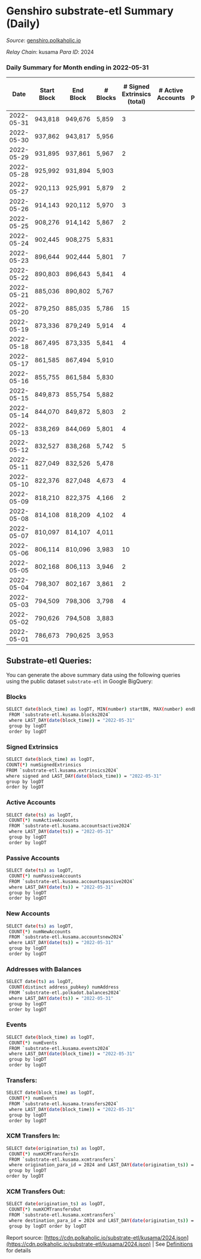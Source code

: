 # Genshiro substrate-etl Summary (Daily)

_Source_: [genshiro.polkaholic.io](https://genshiro.polkaholic.io)

*Relay Chain*: kusama
*Para ID*: 2024



### Daily Summary for Month ending in 2022-05-31


| Date | Start Block | End Block | # Blocks | # Signed Extrinsics (total) | # Active Accounts | # Passive | # New | # Addresses with Balances | # Events | # Transfers | # XCM Transfers In | # XCM Transfers Out | Issues | 
| ---- | ----------- | --------- | -------- | --------------------------- | ----------------- | --------- | ----- | ------------------------- | -------- | ----------- | ------------------ | ------------------- | ------ |
| 2022-05-31 | 943,818 | 949,676 | 5,859 | 3 |  |  |  | 24 | 11,745 |   | 1  |   |  |
| 2022-05-30 | 937,862 | 943,817 | 5,956 |  |  |  |  | 24 | 11,930 |   | 1  |   |  |
| 2022-05-29 | 931,895 | 937,861 | 5,967 | 2 |  |  |  | 24 | 11,961 |   | 2  |   |  |
| 2022-05-28 | 925,992 | 931,894 | 5,903 |  |  |  |  | 24 | 11,826 |   | 2  |   |  |
| 2022-05-27 | 920,113 | 925,991 | 5,879 | 2 |  |  |  | 24 | 11,775 |   |   |   |  |
| 2022-05-26 | 914,143 | 920,112 | 5,970 | 3 |  |  |  | 24 | 11,959 |   |   |   |  |
| 2022-05-25 | 908,276 | 914,142 | 5,867 | 2 |  |  |  | 24 | 11,759 |   | 2  |   |  |
| 2022-05-24 | 902,445 | 908,275 | 5,831 |  |  |  |  | 24 | 11,684 |   | 2  |   |  |
| 2022-05-23 | 896,644 | 902,444 | 5,801 | 7 |  |  |  | 24 | 11,641 |   | 2  |   |  |
| 2022-05-22 | 890,803 | 896,643 | 5,841 | 4 |  |  |  | 24 | 11,726 |   | 4  |   |  |
| 2022-05-21 | 885,036 | 890,802 | 5,767 |  |  |  |  | 24 | 11,553 |   | 2  |   |  |
| 2022-05-20 | 879,250 | 885,035 | 5,786 | 15 |  |  |  | 24 | 11,633 |   | 3  |   |  |
| 2022-05-19 | 873,336 | 879,249 | 5,914 | 4 |  |  |  | 24 | 11,855 |   | 1  |   |  |
| 2022-05-18 | 867,495 | 873,335 | 5,841 | 4 |  |  |  | 23 | 11,709 |   | 1  |   |  |
| 2022-05-17 | 861,585 | 867,494 | 5,910 |  |  |  |  | 23 | 11,835 |   | 1  |   |  |
| 2022-05-16 | 855,755 | 861,584 | 5,830 |  |  |  |  | 23 | 11,677 |   | 1  |   |  |
| 2022-05-15 | 849,873 | 855,754 | 5,882 |  |  |  |  | 23 | 11,774 |   |   |   |  |
| 2022-05-14 | 844,070 | 849,872 | 5,803 | 2 |  |  |  | 23 | 11,624 |   |   |   |  |
| 2022-05-13 | 838,269 | 844,069 | 5,801 | 4 |  |  |  | 23 | 11,632 |   | 1  |   |  |
| 2022-05-12 | 832,527 | 838,268 | 5,742 | 5 |  |  |  | 23 | 11,516 |   | 1  |   |  |
| 2022-05-11 | 827,049 | 832,526 | 5,478 |  |  |  |  | 23 | 10,970 |   | 1  |   |  |
| 2022-05-10 | 822,376 | 827,048 | 4,673 | 4 |  |  |  | 23 | 9,373 |   |   |   |  |
| 2022-05-09 | 818,210 | 822,375 | 4,166 | 2 |  |  |  | 23 | 8,367 |   | 4  |   |  |
| 2022-05-08 | 814,108 | 818,209 | 4,102 | 4 |  |  |  | 23 | 8,227 |   |   |   |  |
| 2022-05-07 | 810,097 | 814,107 | 4,011 |  |  |  |  | 23 | 8,033 |   | 1  |   |  |
| 2022-05-06 | 806,114 | 810,096 | 3,983 | 10 |  |  |  | 23 | 8,009 |   |   |   |  |
| 2022-05-05 | 802,168 | 806,113 | 3,946 | 2 |  |  |  | 23 | 7,905 |   |   |   |  |
| 2022-05-04 | 798,307 | 802,167 | 3,861 | 2 |  |  |  | 23 | 7,736 |   |   |   |  |
| 2022-05-03 | 794,509 | 798,306 | 3,798 | 4 |  |  |  | 23 | 7,623 |   | 1  |   |  |
| 2022-05-02 | 790,626 | 794,508 | 3,883 |  |  |  |  | 23 | 7,778 |   | 1  |   |  |
| 2022-05-01 | 786,673 | 790,625 | 3,953 |  |  |  |  | 23 | 7,912 |   |   |   |  |

## Substrate-etl Queries:
You can generate the above summary data using the following queries using the public dataset `substrate-etl` in Google BigQuery:

### Blocks
```bash
SELECT date(block_time) as logDT, MIN(number) startBN, MAX(number) endBN, COUNT(*) numBlocks 
 FROM `substrate-etl.kusama.blocks2024`  
 where LAST_DAY(date(block_time)) = "2022-05-31" 
 group by logDT 
 order by logDT
```

### Signed Extrinsics
```bash
SELECT date(block_time) as logDT, 
COUNT(*) numSignedExtrinsics 
FROM `substrate-etl.kusama.extrinsics2024`  
where signed and LAST_DAY(date(block_time)) = "2022-05-31" 
group by logDT 
order by logDT
```

### Active Accounts
```bash
SELECT date(ts) as logDT, 
 COUNT(*) numActiveAccounts 
 FROM `substrate-etl.kusama.accountsactive2024` 
 where LAST_DAY(date(ts)) = "2022-05-31" 
 group by logDT 
 order by logDT
```

### Passive Accounts
```bash
SELECT date(ts) as logDT, 
 COUNT(*) numPassiveAccounts 
 FROM `substrate-etl.kusama.accountspassive2024` 
 where LAST_DAY(date(ts)) = "2022-05-31" 
 group by logDT 
 order by logDT
```

### New Accounts
```bash
SELECT date(ts) as logDT, 
 COUNT(*) numNewAccounts 
 FROM `substrate-etl.kusama.accountsnew2024` 
 where LAST_DAY(date(ts)) = "2022-05-31" 
 group by logDT
 order by logDT
```

### Addresses with Balances
```bash
SELECT date(ts) as logDT,
 COUNT(distinct address_pubkey) numAddress 
 FROM `substrate-etl.polkadot.balances2024` 
 where LAST_DAY(date(ts)) = "2022-05-31" 
 group by logDT 
 order by logDT
```

### Events
```bash
SELECT date(block_time) as logDT, 
 COUNT(*) numEvents 
 FROM `substrate-etl.kusama.events2024` 
 where LAST_DAY(date(block_time)) = "2022-05-31" 
 group by logDT 
 order by logDT
```

### Transfers:
```bash
SELECT date(block_time) as logDT, 
 COUNT(*) numEvents 
 FROM `substrate-etl.kusama.transfers2024` 
 where LAST_DAY(date(block_time)) = "2022-05-31" 
 group by logDT 
 order by logDT
```

### XCM Transfers In:
```bash
SELECT date(origination_ts) as logDT, 
 COUNT(*) numXCMTransfersIn 
 FROM `substrate-etl.kusama.xcmtransfers` 
 where origination_para_id = 2024 and LAST_DAY(date(origination_ts)) = "2022-05-31" 
 group by logDT 
order by logDT
```

### XCM Transfers Out:
```bash
SELECT date(origination_ts) as logDT, 
 COUNT(*) numXCMTransfersOut 
 FROM `substrate-etl.kusama.xcmtransfers` 
 where destination_para_id = 2024 and LAST_DAY(date(origination_ts)) = "2022-05-31" 
 group by logDT order by logDT
```


Report source: [https://cdn.polkaholic.io/substrate-etl/kusama/2024.json](https://cdn.polkaholic.io/substrate-etl/kusama/2024.json) | See [Definitions](/DEFINITIONS.md) for details
